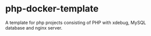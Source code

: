 # php-docker-template
A template for php projects consisting of PHP with xdebug, MySQL database and nginx server. 
